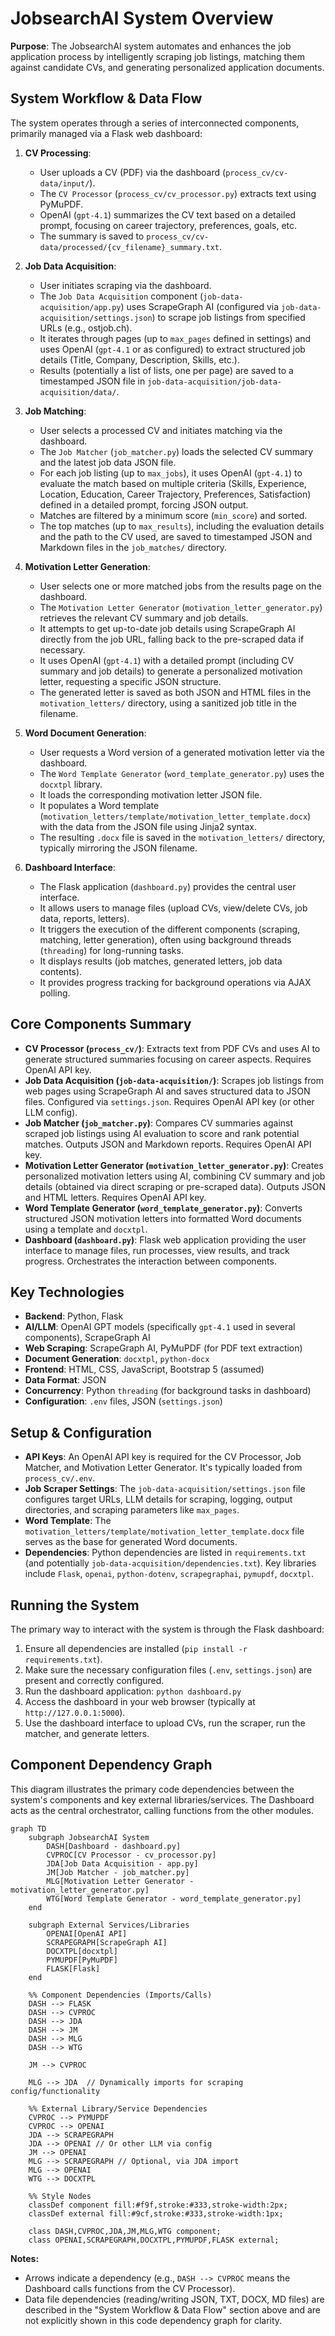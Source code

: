 # JobsearchAI System Overview

**Purpose**: The JobsearchAI system automates and enhances the job application process by intelligently scraping job listings, matching them against candidate CVs, and generating personalized application documents.

## System Workflow & Data Flow

The system operates through a series of interconnected components, primarily managed via a Flask web dashboard:

1.  **CV Processing**:
    *   User uploads a CV (PDF) via the dashboard (`process_cv/cv-data/input/`).
    *   The `CV Processor` (`process_cv/cv_processor.py`) extracts text using PyMuPDF.
    *   OpenAI (`gpt-4.1`) summarizes the CV text based on a detailed prompt, focusing on career trajectory, preferences, goals, etc.
    *   The summary is saved to `process_cv/cv-data/processed/{cv_filename}_summary.txt`.

2.  **Job Data Acquisition**:
    *   User initiates scraping via the dashboard.
    *   The `Job Data Acquisition` component (`job-data-acquisition/app.py`) uses ScrapeGraph AI (configured via `job-data-acquisition/settings.json`) to scrape job listings from specified URLs (e.g., ostjob.ch).
    *   It iterates through pages (up to `max_pages` defined in settings) and uses OpenAI (`gpt-4.1` or as configured) to extract structured job details (Title, Company, Description, Skills, etc.).
    *   Results (potentially a list of lists, one per page) are saved to a timestamped JSON file in `job-data-acquisition/job-data-acquisition/data/`.

3.  **Job Matching**:
    *   User selects a processed CV and initiates matching via the dashboard.
    *   The `Job Matcher` (`job_matcher.py`) loads the selected CV summary and the latest job data JSON file.
    *   For each job listing (up to `max_jobs`), it uses OpenAI (`gpt-4.1`) to evaluate the match based on multiple criteria (Skills, Experience, Location, Education, Career Trajectory, Preferences, Satisfaction) defined in a detailed prompt, forcing JSON output.
    *   Matches are filtered by a minimum score (`min_score`) and sorted.
    *   The top matches (up to `max_results`), including the evaluation details and the path to the CV used, are saved to timestamped JSON and Markdown files in the `job_matches/` directory.

4.  **Motivation Letter Generation**:
    *   User selects one or more matched jobs from the results page on the dashboard.
    *   The `Motivation Letter Generator` (`motivation_letter_generator.py`) retrieves the relevant CV summary and job details.
    *   It attempts to get up-to-date job details using ScrapeGraph AI directly from the job URL, falling back to the pre-scraped data if necessary.
    *   It uses OpenAI (`gpt-4.1`) with a detailed prompt (including CV summary and job details) to generate a personalized motivation letter, requesting a specific JSON structure.
    *   The generated letter is saved as both JSON and HTML files in the `motivation_letters/` directory, using a sanitized job title in the filename.

5.  **Word Document Generation**:
    *   User requests a Word version of a generated motivation letter via the dashboard.
    *   The `Word Template Generator` (`word_template_generator.py`) uses the `docxtpl` library.
    *   It loads the corresponding motivation letter JSON file.
    *   It populates a Word template (`motivation_letters/template/motivation_letter_template.docx`) with the data from the JSON file using Jinja2 syntax.
    *   The resulting `.docx` file is saved in the `motivation_letters/` directory, typically mirroring the JSON filename.

6.  **Dashboard Interface**:
    *   The Flask application (`dashboard.py`) provides the central user interface.
    *   It allows users to manage files (upload CVs, view/delete CVs, job data, reports, letters).
    *   It triggers the execution of the different components (scraping, matching, letter generation), often using background threads (`threading`) for long-running tasks.
    *   It displays results (job matches, generated letters, job data contents).
    *   It provides progress tracking for background operations via AJAX polling.

## Core Components Summary

*   **CV Processor (`process_cv/`)**: Extracts text from PDF CVs and uses AI to generate structured summaries focusing on career aspects. Requires OpenAI API key.
*   **Job Data Acquisition (`job-data-acquisition/`)**: Scrapes job listings from web pages using ScrapeGraph AI and saves structured data to JSON files. Configured via `settings.json`. Requires OpenAI API key (or other LLM config).
*   **Job Matcher (`job_matcher.py`)**: Compares CV summaries against scraped job listings using AI evaluation to score and rank potential matches. Outputs JSON and Markdown reports. Requires OpenAI API key.
*   **Motivation Letter Generator (`motivation_letter_generator.py`)**: Creates personalized motivation letters using AI, combining CV summary and job details (obtained via direct scraping or pre-scraped data). Outputs JSON and HTML letters. Requires OpenAI API key.
*   **Word Template Generator (`word_template_generator.py`)**: Converts structured JSON motivation letters into formatted Word documents using a template and `docxtpl`.
*   **Dashboard (`dashboard.py`)**: Flask web application providing the user interface to manage files, run processes, view results, and track progress. Orchestrates the interaction between components.

## Key Technologies

*   **Backend**: Python, Flask
*   **AI/LLM**: OpenAI GPT models (specifically `gpt-4.1` used in several components), ScrapeGraph AI
*   **Web Scraping**: ScrapeGraph AI, PyMuPDF (for PDF text extraction)
*   **Document Generation**: `docxtpl`, `python-docx`
*   **Frontend**: HTML, CSS, JavaScript, Bootstrap 5 (assumed)
*   **Data Format**: JSON
*   **Concurrency**: Python `threading` (for background tasks in dashboard)
*   **Configuration**: `.env` files, JSON (`settings.json`)

## Setup & Configuration

*   **API Keys**: An OpenAI API key is required for the CV Processor, Job Matcher, and Motivation Letter Generator. It's typically loaded from `process_cv/.env`.
*   **Job Scraper Settings**: The `job-data-acquisition/settings.json` file configures target URLs, LLM details for scraping, logging, output directories, and scraping parameters like `max_pages`.
*   **Word Template**: The `motivation_letters/template/motivation_letter_template.docx` file serves as the base for generated Word documents.
*   **Dependencies**: Python dependencies are listed in `requirements.txt` (and potentially `job-data-acquisition/dependencies.txt`). Key libraries include `Flask`, `openai`, `python-dotenv`, `scrapegraphai`, `pymupdf`, `docxtpl`.

## Running the System

The primary way to interact with the system is through the Flask dashboard:

1.  Ensure all dependencies are installed (`pip install -r requirements.txt`).
2.  Make sure the necessary configuration files (`.env`, `settings.json`) are present and correctly configured.
3.  Run the dashboard application: `python dashboard.py`
4.  Access the dashboard in your web browser (typically at `http://127.0.0.1:5000`).
5.  Use the dashboard interface to upload CVs, run the scraper, run the matcher, and generate letters.

## Component Dependency Graph

This diagram illustrates the primary code dependencies between the system's components and key external libraries/services. The Dashboard acts as the central orchestrator, calling functions from the other modules.

```mermaid
graph TD
    subgraph JobsearchAI System
        DASH[Dashboard - dashboard.py]
        CVPROC[CV Processor - cv_processor.py]
        JDA[Job Data Acquisition - app.py]
        JM[Job Matcher - job_matcher.py]
        MLG[Motivation Letter Generator - motivation_letter_generator.py]
        WTG[Word Template Generator - word_template_generator.py]
    end

    subgraph External Services/Libraries
        OPENAI[OpenAI API]
        SCRAPEGRAPH[ScrapeGraph AI]
        DOCXTPL[docxtpl]
        PYMUPDF[PyMuPDF]
        FLASK[Flask]
    end

    %% Component Dependencies (Imports/Calls)
    DASH --> FLASK
    DASH --> CVPROC
    DASH --> JDA
    DASH --> JM
    DASH --> MLG
    DASH --> WTG

    JM --> CVPROC

    MLG --> JDA  // Dynamically imports for scraping config/functionality

    %% External Library/Service Dependencies
    CVPROC --> PYMUPDF
    CVPROC --> OPENAI
    JDA --> SCRAPEGRAPH
    JDA --> OPENAI // Or other LLM via config
    JM --> OPENAI
    MLG --> SCRAPEGRAPH // Optional, via JDA import
    MLG --> OPENAI
    WTG --> DOCXTPL

    %% Style Nodes
    classDef component fill:#f9f,stroke:#333,stroke-width:2px;
    classDef external fill:#9cf,stroke:#333,stroke-width:1px;

    class DASH,CVPROC,JDA,JM,MLG,WTG component;
    class OPENAI,SCRAPEGRAPH,DOCXTPL,PYMUPDF,FLASK external;
```

**Notes:**
*   Arrows indicate a dependency (e.g., `DASH --> CVPROC` means the Dashboard calls functions from the CV Processor).
*   Data file dependencies (reading/writing JSON, TXT, DOCX, MD files) are described in the "System Workflow & Data Flow" section above and are not explicitly shown in this code dependency graph for clarity.
